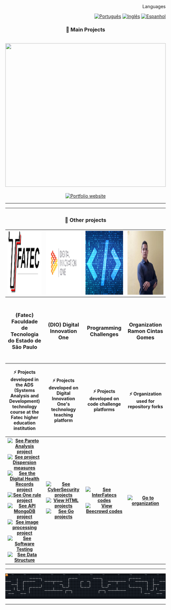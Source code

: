 <div align="right">
	<spam>Languages</spam>
	
  [![Português](https://flagsapi.com/BR/flat/32.png)](README.md)
  [![Inglês](https://flagsapi.com/US/flat/32.png)](README_EN.md)
  [![Espanhol](https://flagsapi.com/ES/flat/32.png)](README_ES.md)
  
</div>

<div align="center">
	<h3>📘 Main Projects</h3>
	<br>
	<a href="https://ramoncintas.github.io/"><img height="450em" width="100%" src="./assets/site.gif"/></a>
</div>

<br>

<div align="center"> 
	<a href="https://ramoncintas.github.io/"><img src="https://img.shields.io/badge/Portfolio%20website-E7ECEB?style=for-the-badge&logo=phoenixframework&logoColor=%23FD4F00" alt="Portfolio website"></a>
</div>

---

<table>
	<thead>
		<tr>
			<th colspan="4" width="2000"><h3>📖 Other projects</h3></th>
		</tr>
	</thead>
	<tbody>
		<tr>
			<th align="center" valign="center" >
				<a href="https://github.com/RamonCintas">
			      		<img src="./assets/fatec-logo.png" width="200" height="200"" />
			      	</a>
		      	</th>
			<th align="center" valign="center" >
				<a href="https://github.com/RamonCintas"><img src="./assets/dio-logo.jpg" width="200" height="200" /></a>
			</th>
			<th align="center" valign="center" >
				<a href="https://github.com/RamonCintas"><img src="./assets/programacao-logo.png" width="200" height="200" /></a>
			</th>
			<th align="center" valign="center" >
				<a href="https://github.com/RamonCintasGomes" target="_blank"><img src="./assets/organizacao-logo.jpg" width="200" height="200"" /></a>
			</th>
		</tr>
		<tr>
			<th align="center" valign="center" width="200" height="200">
				<h3 align="center">(Fatec) Faculdade de Tecnologia do Estado de São Paulo</h3>
		      	</th>
			<th align="center" valign="center" width="200" height="200">
				<h3 align="center">(DIO) Digital Innovation One</h3>
			</th>
			<th align="center" valign="center" width="200" height="200">
				<h3 align="center">Programming Challenges</h3>
			</th>
			<th align="center" valign="center" width="200" height="200">
				<h3>Organization Ramon Cintas Gomes</h3>
			</th>
		</tr>
		<tr>
			<th align="center" valign="center" width="200" height="200">
				<p>⚡ Projects developed in the ADS (Systems Analysis and Development) technology course at the Fatec higher education institution</p>
		      	</th>
			<th align="center" valign="center" width="200" height="200">
				<p>⚡ Projects developed on Digital Innovation One's technology teaching platform</p>
			</th>
			<th align="center" valign="center" width="200" height="200">
				<p>⚡ Projects developed on code challenge platforms</p>
			</th>
			<th align="center" valign="center" width="200" height="200">
				<p>⚡ Organization used for repository forks</p>
			</th>
		</tr>
		<tr>
			<th align="center" valign="center" width="200" height="200">
    				<a href="https://github.com/RamonCintas/Analise_de_pareto"><img src="https://img.shields.io/badge/Pareto-E7ECEB?style=for-the-badge&logo=phoenixframework&logoColor=%23FD4F00" alt="See Pareto Analysis project"></a><br>
				<a href="https://github.com/RamonCintas/Medidas_de_dispersao"><img src="https://img.shields.io/badge/Dispersion-E7ECEB?style=for-the-badge&logo=phoenixframework&logoColor=%23FD4F00" alt="See project Dispersion measures"></a><br>
			 	<a href="https://github.com/RamonCintas/Registros_digitais_de_saude"><img src="https://img.shields.io/badge/Records-E7ECEB?style=for-the-badge&logo=phoenixframework&logoColor=%23FD4F00" alt="See the Digital Health Records project"></a><br>
				<a href="https://github.com/RamonCintas/One_Rule"><img src="https://img.shields.io/badge/One%20rule-E7ECEB?style=for-the-badge&logo=phoenixframework&logoColor=%23FD4F00" alt="See One rule project"></a><br>
				<a href="https://github.com/RamonCintas/Api_MongoDB"><img src="https://img.shields.io/badge/API%20MongoDB-E7ECEB?style=for-the-badge&logo=phoenixframework&logoColor=%23FD4F00" alt="See API MongoDB project"></a><br>
				<a href="https://github.com/RamonCintas/Processamento_de_Imagem"><img src="https://img.shields.io/badge/image%20processing-E7ECEB?style=for-the-badge&logo=phoenixframework&logoColor=%23FD4F00" alt="See image processing project"></a>
				<a href="https://github.com/RamonCintas/Teste_de_Software"><img src="https://img.shields.io/badge/Software%20Testing-E7ECEB?style=for-the-badge&logo=phoenixframework&logoColor=%23FD4F00" alt="See Software Testing"></a><br>
				<a href="https://github.com/RamonCintas/Estrutura_de_Dados"><img src="https://img.shields.io/badge/Data%20Structure-E7ECEB?style=for-the-badge&logo=phoenixframework&logoColor=%23FD4F00" alt="See Data Structure"></a>
		      	</th>
			<th align="center" valign="center" width="200" height="200">
				<a href="https://github.com/RamonCintas/Ciberseguranca"><img src="https://img.shields.io/badge/projects%20CyberSecurity-E7ECEB?style=for-the-badge&logo=phoenixframework&logoColor=%23FD4F00" alt="See CyberSecurity projects"></a>
				<a href="https://github.com/RamonCintas/HTML"><img src="https://img.shields.io/badge/projects%20HTML-E7ECEB?style=for-the-badge&logo=phoenixframework&logoColor=%23FD4F00" alt="View HTML projects"></a>
				<a href="https://github.com/RamonCintas/Go"><img src="https://img.shields.io/badge/projects%20Go-E7ECEB?style=for-the-badge&logo=phoenixframework&logoColor=%23FD4F00" alt="See Go projects"></a>
			</th>
			<th align="center" valign="center" width="200" height="200">
				<a href="https://github.com/RamonCintas/InterFatecs"><img src="https://img.shields.io/badge/codes%20InterFatecs-E7ECEB?style=for-the-badge&logo=phoenixframework&logoColor=%23FD4F00" alt="See InterFatecs codes"></a>
				<a href="https://github.com/RamonCintas/URI_Online_Judge_Beecrowd"><img src="https://img.shields.io/badge/codes%20Beecrowd-E7ECEB?style=for-the-badge&logo=phoenixframework&logoColor=%23FD4F00" alt="View Beecrowd codes"></a>
			</th>
			<th align="center" valign="center" width="200" height="200">
				<a href="https://github.com/RamonCintasGomes" target="_blank"><img src="https://img.shields.io/badge/Go%20to%20the%20organization-E7ECEB?style=for-the-badge&logo=phoenixframework&logoColor=%23FD4F00" alt="Go to organization"></a>
			</th>
		</tr>
	</tbody>
</table>

---

  <img alt="Pac-Man contribution graph" src="https://raw.githubusercontent.com/RamonCintas/RamonCintas/main/assets/dist/pacman-contribution-graph-dark.svg" />

---

